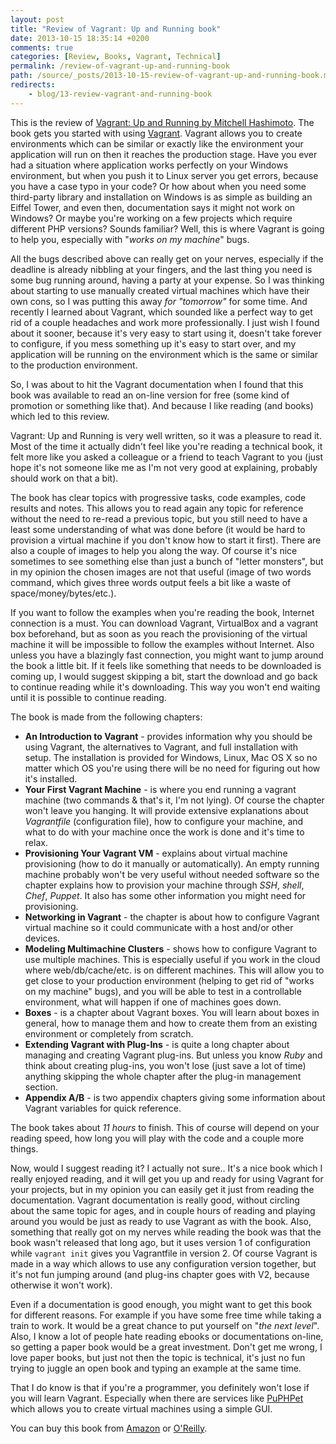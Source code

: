 ```yaml
---
layout: post
title: "Review of Vagrant: Up and Running book"
date: 2013-10-15 18:35:14 +0200
comments: true
categories: [Review, Books, Vagrant, Technical]
permalink: /review-of-vagrant-up-and-running-book
path: /source/_posts/2013-10-15-review-of-vagrant-up-and-running-book.markdown
redirects:
    - blog/13-review-vagrant-and-running-book
---
```


This is the review of [Vagrant: Up and Running by Mitchell Hashimoto][amazon-buy-link]. The book gets you started with using [Vagrant][vagrant-homepage]. Vagrant allows you to create environments which can be similar or exactly like the environment your application will run on then it reaches the production stage.<!-- more --> Have you ever had a situation where application works perfectly on your Windows environment, but when you push it to Linux server you get errors, because you have a case typo in your code? Or how about when you need some third-party library and installation on Windows is as simple as building an Eiffel Tower, and even then, documentation says it might not work on Windows? Or maybe you're working on a few projects which require different PHP versions? Sounds familiar? Well, this is where Vagrant is going to help you, especially with "*works on my machine*" bugs.

All the bugs described above can really get on your nerves, especially if the deadline is already nibbling at your fingers, and the last thing you need is some bug running around, having a party at your expense. So I was thinking about starting to use manually created virtual machines which have their own cons, so I was putting this away *for "tomorrow"* for some time. And recently I learned about Vagrant, which sounded like a perfect way to get rid of a couple headaches and work more professionally. I just wish I found about it sooner, because it's very easy to start using it, doesn't take forever to configure, if you mess something up it's easy to start over, and my application will be running on the environment which is the same or similar to the production environment.

So, I was about to hit the Vagrant documentation when I found that this book was available to read an on-line version for free (some kind of promotion or something like that). And because I like reading (and books) which led to this review. 

Vagrant: Up and Running is very well written, so it was a pleasure to read it. Most of the time it actually didn't feel like you're reading a technical book, it felt more like you asked a colleague or a friend to teach Vagrant to you (just hope it's not someone like me as I'm not very good at explaining, probably should work on that a bit). 

The book has clear topics with progressive tasks, code examples, code results and notes. This allows you to read again any topic for reference without the need to re-read a previous topic, but you still need to have a least some understanding of what was done before (it would be hard to provision a virtual machine if you don't know how to start it first). There are also a couple of images to help you along the way. Of course it's nice sometimes to see something else than just a bunch of "letter monsters", but in my opinion the chosen images are not that useful (image of two words command, which gives three words output feels a bit like a waste of space/money/bytes/etc.).

If you want to follow the examples when you're reading the book, Internet connection is a must. You can download Vagrant, VirtualBox and a vagrant box beforehand, but as soon as you reach the provisioning of the virtual machine it will be impossible to follow the examples without Internet. Also unless you have a blazingly fast connection, you might want to jump around the book a little bit. If it feels like something that needs to be downloaded is coming up, I would suggest skipping a bit, start the download and go back to continue reading while it's downloading. This way you won't end waiting until it is possible to continue reading.

The book is made from the following chapters:

* **An Introduction to Vagrant** - provides information why you should be using Vagrant, the alternatives to Vagrant, and full installation with setup. The installation is provided for Windows, Linux, Mac OS X so no matter which OS you're using there will be no need for figuring out how it's installed.
* **Your First Vagrant Machine** - is where you end running a vagrant machine (two commands & that's it, I'm not lying). Of course the chapter won't leave you hanging. It will provide extensive explanations about *Vagrantfile* (configuration file), how to configure your machine, and what to do with your machine once the work is done and it's time to relax.
* **Provisioning Your Vagrant VM** - explains about virtual machine provisioning (how to do it manually or automatically). An empty running machine probably won't be very useful without needed software so the chapter explains how to provision your machine through *SSH*, *shell*, *Chef*, *Puppet*. It also has some other information you might need for provisioning.
* **Networking in Vagrant** - the chapter is about how to configure Vagrant virtual machine so it could communicate with a host and/or other devices.
* **Modeling Multimachine Clusters** - shows how to configure Vagrant to use multiple machines. This is especially useful if you work in the cloud where web/db/cache/etc. is on different machines. This will allow you to get close to your production environment (helping to get rid of "works on my machine" bugs), and you will be able to test in a controllable environment, what will happen if one of machines goes down.
* **Boxes** - is a chapter about Vagrant boxes. You will learn about boxes in general, how to manage them and how to create them from an existing environment or completely from scratch.
* **Extending Vagrant with Plug-Ins** - is quite a long chapter about managing and creating Vagrant plug-ins. But unless you know *Ruby* and think about creating plug-ins, you won't lose (just save a lot of time) anything skipping the whole chapter after the plug-in management section.
* **Appendix A/B** - is two appendix chapters giving some information about Vagrant variables for quick reference.

The book takes about *11 hours* to finish. This of course will depend on your reading speed, how long you will play with the code and a couple more things.

Now, would I suggest reading it? I actually not sure.. It's a nice book which I really enjoyed reading, and it will get you up and ready for using Vagrant for your projects, but in my opinion you can easily get it just from reading the documentation. Vagrant documentation is really good, without circling about the same topic for ages, and in couple hours of reading and playing around you would be just as ready to use Vagrant as with the book. Also, something that really got on my nerves while reading the book was that the book wasn't released that long ago, but it uses version 1 of configuration while `vagrant init` gives you Vagrantfile in version 2. Of course Vagrant is made in a way which allows to use any configuration version together, but it's not fun jumping around (and plug-ins chapter goes with V2, because otherwise it won't work).

Even if a documentation is good enough, you might want to get this book for different reasons. For example if you have some free time while taking a train to work. It would be a great chance to put yourself on "*the next level*". Also, I know a lot of people hate reading ebooks or documentations on-line, so getting a paper book would be a great investment. Don't get me wrong, I love paper books, but just not then the topic is technical, it's just no fun trying to juggle an open book and typing an example at the same time.

That I do know is that if you're a programmer, you definitely won't lose if you will learn Vagrant. Especially when there are services like [PuPHPet][puphpet-homepage] which allows you to create virtual machines using a simple GUI.

You can buy this book from [Amazon][amazon-buy-link] or [O'Reilly][oreilly-buy-page].

[amazon-buy-link]: http://www.amazon.com/gp/product/1449335837/ref=as_li_ss_tl?ie=UTF8&amp;camp=1789&amp;creative=390957&amp;creativeASIN=1449335837&amp;linkCode=as2&amp;tag=if015-20
[vagrant-homepage]: http://www.vagrantup.com
[puphpet-homepage]: https://puphpet.com
[oreilly-buy-page]: http://shop.oreilly.com/product/0636920026358.do
